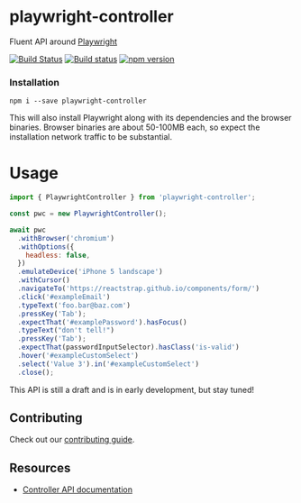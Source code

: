# playwright-controller

Fluent API around [Playwright](https://github.com/microsoft/playwright)

[![Build Status](https://travis-ci.org/hdorgeval/playwright-controller.svg?branch=master)](https://travis-ci.org/hdorgeval/playwright-controller)
[![Build status](https://ci.appveyor.com/api/projects/status/dp3o8w5m8b6o0y1s?svg=true)](https://ci.appveyor.com/project/hdorgeval/playwright-controller)
[![npm version](https://img.shields.io/npm/v/playwright-controller.svg)](https://www.npmjs.com/package/playwright-controller)

### Installation

```
npm i --save playwright-controller
```

This will also install Playwright along with its dependencies and the browser binaries. Browser binaries are about 50-100MB each, so expect the installation network traffic to be substantial.

# Usage

```js
import { PlaywrightController } from 'playwright-controller';

const pwc = new PlaywrightController();

await pwc
  .withBrowser('chromium')
  .withOptions({
    headless: false,
  })
  .emulateDevice('iPhone 5 landscape')
  .withCursor()
  .navigateTo('https://reactstrap.github.io/components/form/')
  .click('#exampleEmail')
  .typeText('foo.bar@baz.com')
  .pressKey('Tab');
  .expectThat('#examplePassword').hasFocus()
  .typeText("don't tell!")
  .pressKey('Tab');
  .expectThat(passwordInputSelector).hasClass('is-valid')
  .hover('#exampleCustomSelect')
  .select('Value 3').in('#exampleCustomSelect')
  .close();
```

This API is still a draft and is in early development, but stay tuned!

## Contributing

Check out our [contributing guide](./CONTRIBUTING.md).

## Resources

- [Controller API documentation](/docs/controller.api.md)
